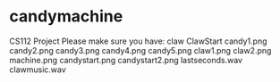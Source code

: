 # candymachine
CS112 Project
Please make sure you have:
claw
ClawStart
candy1.png
candy2.png
candy3.png
candy4.png
candy5.png
claw1.png
claw2.png
machine.png
candystart.png
candystart2.png
lastseconds.wav
clawmusic.wav
